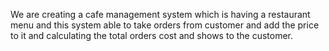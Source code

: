 We are creating a cafe management system which is having a restaurant menu and this system able to take orders from customer and add the price to it and calculating the total orders cost and shows to the customer.